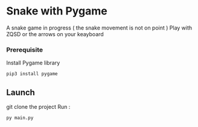 # Snake with Pygame

A snake game in progress ( the snake movement is not on point )
Play with ZQSD or the arrows on your keayboard

### Prerequisite

Install Pygame library 
```
pip3 install pygame
```

## Launch

git clone the project 
Run :
```
py main.py
```